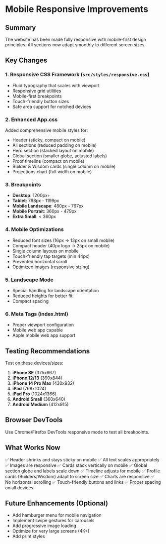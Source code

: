 # Mobile Responsive Improvements

## Summary
The website has been made fully responsive with mobile-first design principles. All sections now adapt smoothly to different screen sizes.

## Key Changes

### 1. **Responsive CSS Framework** (`src/styles/responsive.css`)
- Fluid typography that scales with viewport
- Responsive grid utilities
- Mobile-first breakpoints
- Touch-friendly button sizes
- Safe area support for notched devices

### 2. **Enhanced App.css**
Added comprehensive mobile styles for:
- Header (sticky, compact on mobile)
- All sections (reduced padding on mobile)
- Hero section (stacked layout on mobile)
- Global section (smaller globe, adjusted labels)
- Proof timeline (compact on mobile)
- Builder & Wisdom cards (single column on mobile)
- Projections chart (full width on mobile)

### 3. **Breakpoints**
- **Desktop**: 1200px+
- **Tablet**: 768px - 1199px
- **Mobile Landscape**: 480px - 767px
- **Mobile Portrait**: 360px - 479px
- **Extra Small**: < 360px

### 4. **Mobile Optimizations**
- Reduced font sizes (16px → 13px on small mobile)
- Compact header (40px logo → 25px on mobile)
- Single column layouts on mobile
- Touch-friendly tap targets (min 44px)
- Prevented horizontal scroll
- Optimized images (responsive sizing)

### 5. **Landscape Mode**
- Special handling for landscape orientation
- Reduced heights for better fit
- Compact spacing

### 6. **Meta Tags** (index.html)
- Proper viewport configuration
- Mobile web app capable
- Apple mobile web app support

## Testing Recommendations

Test on these devices/sizes:
1. **iPhone SE** (375x667)
2. **iPhone 12/13** (390x844)
3. **iPhone 14 Pro Max** (430x932)
4. **iPad** (768x1024)
5. **iPad Pro** (1024x1366)
6. **Android Small** (360x640)
7. **Android Medium** (412x915)

## Browser DevTools
Use Chrome/Firefox DevTools responsive mode to test all breakpoints.

## What Works Now

✅ Header shrinks and stays sticky on mobile
✅ All text scales appropriately
✅ Images are responsive
✅ Cards stack vertically on mobile
✅ Global section globe and labels scale down
✅ Timeline adjusts for mobile
✅ Profile cards (Builders/Wisdom) adapt to screen size
✅ Charts are responsive
✅ No horizontal scrolling
✅ Touch-friendly buttons and links
✅ Proper spacing on all devices

## Future Enhancements (Optional)

- Add hamburger menu for mobile navigation
- Implement swipe gestures for carousels
- Add progressive image loading
- Optimize for very large screens (4K+)
- Add print styles
